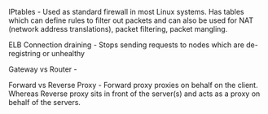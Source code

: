 IPtables - Used as standard firewall in most Linux systems. Has tables which can define rules to filter out packets and can also be used for NAT (network address translations), packet filtering, packet mangling.

ELB Connection draining - Stops sending requests to nodes which are de-registring or unhealthy

Gateway vs Router -

Forward vs Reverse Proxy - Forward proxy proxies on behalf on the client. Whereas Reverse proxy sits in front of the server(s) and acts as a proxy on behalf of the servers.
